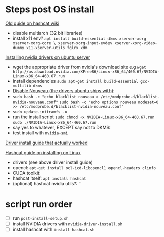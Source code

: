 # Steps post OS install

[Old guide on hashcat wiki](https://hashcat.net/wiki/doku.php?id=linux_server_howto)
- disable multiarch (32 bit libraries)
- install x11 env?
`apt install build-essential dkms xserver-xorg xserver-xorg-core \
xserver-xorg-input-evdev xserver-xorg-video-dummy x11-xserver-utils fglrx xdm`

[Installing nvidia drivers on ubuntu server](https://askubuntu.com/questions/1324784/how-to-install-nvidia-drivers-on-ubuntu-server)
- wget the appropriate driver from nvidia's download site
e.g `wget http://us.download.nvidia.com/XFree86/Linux-x86_64/460.67/NVIDIA-Linux-x86_64-460.67.run`
- install dependencies `sudo apt-get install build-essential gcc-multilib dkms`
- [Disable Nouveau (the drivers ubuntu ships with)](https://linuxconfig.org/how-to-disable-blacklist-nouveau-nvidia-driver-on-ubuntu-20-04-focal-fossa-linux):
- `sudo bash -c "echo blacklist nouveau > /etc/modprobe.d/blacklist-nvidia-nouveau.conf"`
`sudo bash -c "echo options nouveau modeset=0 >> /etc/modprobe.d/blacklist-nvidia-nouveau.conf"`
- `sudo update-initramfs -u`
- run the install script `sudo chmod +x NVIDIA-Linux-x86_64-460.67.run`
`sudo ./NVIDIA-Linux-x86_64-460.67.run`
- say yes to whatever, EXCEPT say not to DKMS 
- test install with `nvidia-smi`


[Driver install guide that actually worked](https://phoenixnap.com/kb/install-nvidia-drivers-ubuntu#ftoc-heading-6)

[Hashcat guide on installing on Linux](https://hashcat.net/wiki/doku.php?id=frequently_asked_questions#how_does_one_install_the_correct_driver_for_the_gpu_s)
- drivers (see above driver install guide)
- opencl: `apt-get install ocl-icd-libopencl1 opencl-headers clinfo`
- CUDA toolkit:
- hashcat itself: `apt install hashcat`
- (optional) hashcat nvidia utils?: ``




# script run order
- [ ] run `post-install-setup.sh`
- [ ] install NVIDIA drivers with `nvidia-driver-install.sh`
- [ ] install hashcat with `install-hashcat.sh`
